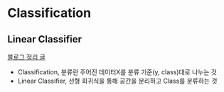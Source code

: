 # Classification
## Linear Classifier
[블로그 정리 글](https://medium.com/@dlstj1506/machine-learning-linear-classifie-4f666eaae330)
* Classification, 분류란 주어진 데이터X를 분류 기준(y, class)대로 나누는 것
* Linear Classifier, 선형 회귀식을 통해 공간을 분리하고 Class를 분류하는 것